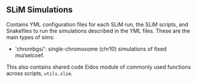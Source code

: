 ## SLiM Simulations

Contains YML configuration files for each SLiM run, the SLiM scripts, and
Snakefiles to run the simulations described in the YML files. These are the
main types of sims:

 - 'chrombgs/': single-chromosome (chr10) simulations of fixed mu/selcoef.

This also contains shared code Eidos module of commonly used functions across
scripts, `utils.slim`.
